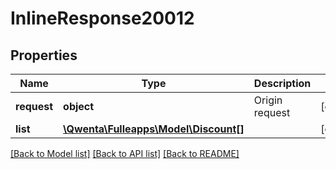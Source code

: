 # InlineResponse20012

## Properties
Name | Type | Description | Notes
------------ | ------------- | ------------- | -------------
**request** | **object** | Origin request | [optional] 
**list** | [**\Qwenta\Fulleapps\Model\Discount[]**](Discount.md) |  | [optional] 

[[Back to Model list]](../../README.md#documentation-for-models) [[Back to API list]](../../README.md#documentation-for-api-endpoints) [[Back to README]](../../README.md)

